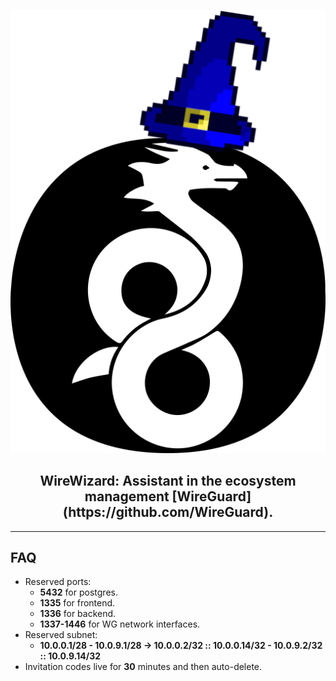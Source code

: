 <div align="center">

  <picture><img alt="logo" src="/docs/wirewizard.png"></picture>
  <h2>WireWizard: Assistant in the ecosystem management [WireGuard](https://github.com/WireGuard).</h2>

</div>

---

## FAQ
* Reserved ports:
  - **5432** for postgres.
  - **1335** for frontend.
  - **1336** for backend.
  - **1337-1446** for WG network interfaces.
* Reserved subnet:
  - **10.0.0.1/28 - 10.0.9.1/28 -> 10.0.0.2/32 :: 10.0.0.14/32 - 10.0.9.2/32 :: 10.0.9.14/32**
* Invitation codes live for **30** minutes and then auto-delete.

